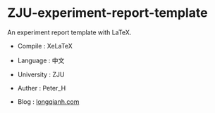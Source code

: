 # ZJU-experiment-report-template
An experiment report template with LaTeX.

- Compile : XeLaTeX

- Language : 中文

- University : ZJU

- Auther : Peter_H

- Blog : [longqianh.com](longqianh.com)

